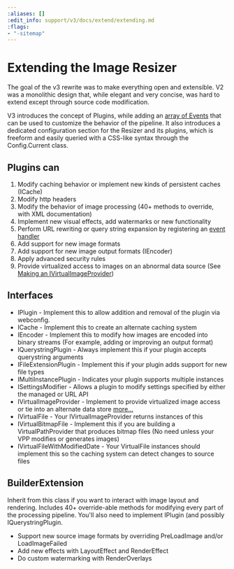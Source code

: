 ```yaml
---
:aliases: []
:edit_info: support/v3/docs/extend/extending.md
:flags:
- "-sitemap"
---
```


# Extending the Image Resizer

The goal of the v3 rewrite was to make everything open and extensible. V2 was a monolithic design that, while elegant and very concise, was hard to extend except through source code modification.

V3 introduces the concept of Plugins, while adding an [array of Events](/docs/events) that can be used to customize the behavior of the pipeline.
It also introduces a dedicated configuration section for the Resizer and its plugins, which is freeform and easily queried with a CSS-like syntax through the Config.Current class.

## Plugins can

1.  Modify caching behavior or implement new kinds of persistent caches (ICache)
2.  Modify http headers
3.  Modify the behavior of image processing (40+ methods to override, with XML documentation)
4.  Implement new visual effects, add watermarks or new functionality
5.  Perform URL rewriting or query string expansion by registering an [event handler](/docs/events)
6.  Add support for new image formats
7.  Add support for new image output formats (IEncoder)
8.  Apply advanced security rules
9.  Provide virtualized access to images on an abnormal data source (See [Making an IVirtualImageProvider](/docs/plugins/virtualimageprovider))

## Interfaces

* IPlugin - Implement this to allow addition and removal of the plugin via webconfig. 
* ICache - Implement this to create an alternate caching system
* IEncoder - Implement this to modify how images are encoded into binary streams (For example, adding or improving an output format)
* IQuerystringPlugin - Always implement this if your plugin accepts querystring arguments
* IFileExtensionPlugin - Implement this if your plugin adds support for new file types
* IMultiInstancePlugin - Indicates your plugin supports multiple instances
* ISettingsModifier - Allows a plugin to modify settings specified by either the managed or URL API
* IVirtualImageProvider - Implement to provide virtualized image access or tie into an alternate data store [more...](/docs/plugins/virtualimageprovider)
* IVirtualFile - Your IVirtualImageProvider returns instances of this
* IVirtualBitmapFile - Implement this if you are building a VirtualPathProvider that produces bitmap files (No need unless your VPP modifies or generates images)
* IVirtualFileWithModifiedDate - Your VirtualFile instances should implement this so the caching system can detect changes to source files

## BuilderExtension

Inherit from this class if you want to interact with image layout and rendering. Includes 40+ override-able methods for modifying every part of the processing pipeline.
You'll also need to implement IPlugin (and possibly IQuerystringPlugin.

* Support new source image formats by overriding PreLoadImage and/or LoadImageFailed
* Add new effects with LayoutEffect and RenderEffect
* Do custom watermarking with RenderOverlays